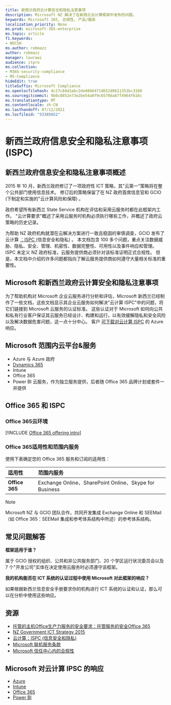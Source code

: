 ```yaml
---
title: 新西兰政府云计算安全和隐私注意事项
description: Microsoft NZ 解决了在新西兰云计算框架中发布的问题。
keywords: Microsoft 365, 合规性, 产品/服务
localization_priority: None
ms.prod: microsoft-365-enterprise
ms.topic: article
f1.keywords:
- NOCSH
ms.author: robmazz
author: robmazz
manager: laurawi
audience: itpro
ms.collection:
- M365-security-compliance
- MS-Compliance
hideEdit: true
titleSuffix: Microsoft Compliance
ms.openlocfilehash: 4c27c84d2abc2de4866471d652d8b11351bc3168
ms.sourcegitcommit: 9b0c8852e73e2be54a0f9c6570da67f4964f616c
ms.translationtype: MT
ms.contentlocale: zh-CN
ms.lasthandoff: 07/12/2021
ms.locfileid: "53385652"
---
```

# <a name="new-zealand-government-information-security-and-privacy-considerations-ispc"></a>新西兰政府信息安全和隐私注意事项 (ISPC) 

## <a name="new-zealand-government-information-security-and-privacy-considerations-overview"></a>新西兰政府信息安全和隐私注意事项概述

2015 年 10 月，新西兰政府修订了一项政府性 ICT 策略，其"云第一"策略将在整个公共部门使用信息技术。 修订后的策略保留了在 NZ 政府首席信息官和 GCIO (下制定和实施的"云计算风险和保障) 。

政府希望所有新西兰 State Service 机构在评估和采用云服务时都在此框架内工作。 "云计算要求"概述了采用云服务时机构必须执行哪些工作，并概述了政府云策略的历史记录。

为帮助 NZ 政府机构就潜在云解决方案进行一致且稳固的审慎调查，GCIO 发布了云计算 [：ISPC ](https://www.digital.govt.nz/dmsdocument/1~cloud-computing-information-security-and-privacy-considerations/html) (信息安全和隐私) 。 本文档包含 100 多个问题，重点关注数据威胁、隐私、安全、管理、机密性、数据完整性、可用性以及事件响应和管理。 ISPC 未定义 NZ 政府标准，云服务提供商必须针对该标准证明正式合规性。 但是，本文档中介绍的许多问题都指向了解云服务提供商如何遵守大量相关标准的重要性。

## <a name="microsoft-and-new-zealand-government-cloud-computing-security-and-privacy-considerations"></a>Microsoft 和新西兰政府云计算安全和隐私注意事项

为了帮助机构对 Microsoft 企业云服务进行分析和评估，Microsoft 新西兰已经制作了一些文档，这些文档显示其企业云服务如何解决"云计算 ISPC"中的问题，将它们链接到 Microsoft 云服务的认证标准。 这些认证对于 Microsoft 如何向公共和私有行业客户保证其云服务已经设计、构建和运行，以有效缓解隐私和安全风险以及解决数据危害问题，这一点十分中心。 客户 [可下载对云计算 ISPC](https://azure.microsoft.com/resources/microsoft-azure-response-to-nz-gcio-cloud-computing-information-security-privacy-considerations/) 的 Azure 响应。

## <a name="microsoft-in-scope-cloud-platforms--services"></a>Microsoft 范围内云平台&服务

- Azure 与 Azure 政府
- [Dynamics 365](https://aka.ms/d365-compliance-list)
- Intune
- Office 365
- Power BI 云服务，作为独立服务提供，后者随 Office 365 品牌计划或套件一并提供

## <a name="office-365-and-ispc"></a>Office 365 和 ISPC

### <a name="office-365-cloud-environments"></a>Office 365云环境

[!INCLUDE [Office 365 offering intro](../includes/o365-offering-introduction.md)]

### <a name="office-365-applicability-and-in-scope-services"></a>Office 365适用性和范围内服务

使用下表确定您的 Office 365 服务和订阅的适用性：

| **适用性** | **范围内服务** |
|:------------------|:----------------------|
| **Office 365** | Exchange Online、SharePoint Online、Skype for Business |

>[!Note]
>Microsoft NZ 与 GCIO 团队合作，共同开发集成 Exchange Online 和 SEEMail（如 Office 365：SEEMail 集成和参考体系结构中所述）的参考体系结构。

## <a name="frequently-asked-questions"></a>常见问题解答

**框架适用于谁？**

属于 GCIO 授权的组织、公共和非公共服务部门、20 个学区运行状况委员会以及 7 个"开发公司"实体在决定使用云服务时必须遵守该框架。

**我的机构能否在 ICT 系统的认证过程中使用 Microsoft 对此框架的响应？**

如果根据新西兰信息安全手册要求你的机构进行 ICT 系统的认证和认证[](https://go.microsoft.com/fwlink/p/?linkid=2099496)，那么可以在分析中使用这些响应。

## <a name="resources"></a>资源

- [托管的主机Office生产力服务的安全要求：托管服务的安全Office 365](https://aka.ms/o365-gcio-conformance-guidance)
- [NZ Government ICT Strategy 2015](https://www.ict.govt.nz/strategy-and-action-plan/strategy/)
- [云计算：ISPC (信息安全和隐私) ](https://www.digital.govt.nz/standards-and-guidance/technology-and-architecture/cloud-services/)
- [Microsoft 联机服务条款](https://aka.ms/Online-Services-Terms)
- [Microsoft 信任中心内的合规性](https://www.microsoft.com/trust-center/compliance/compliance-overview)

## <a name="microsoft-responses-to-cloud-computing-ipsc"></a>Microsoft 对云计算 IPSC 的响应

- [Azure](https://aka.ms/Azure-NZ-response)
- [Intune](https://aka.ms/Intune-NZ-response)
- [Office 365](https://aka.ms/O365-NZ-Response)
- [Power BI](https://download.microsoft.com/download/5/1/7/51726B9B-2E76-49C4-9D4F-A36BF025CB93/Response-to-GCIO-105-questions-Power-BI.pdf)
